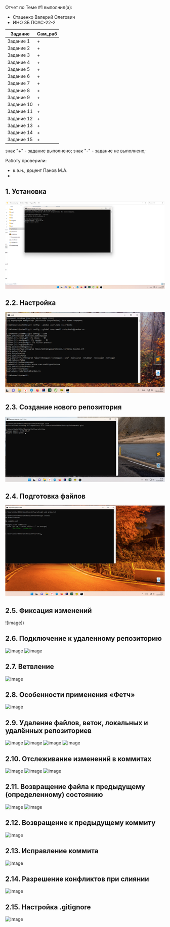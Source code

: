 Отчет по Теме #1 выполнил(а):
- Стаценко Валерий Олегович
- ИНО ЗБ ПОАС-22-2

| Задание | Сам_раб |
| ------ | ------ |
| Задание 1 | + |
| Задание 2 | + |
| Задание 3 | + |
| Задание 4 | + |
| Задание 5 | + |
| Задание 6 | + |
| Задание 7 | + |
| Задание 8 | + |
| Задание 9 | + |
| Задание 10 | + |
| Задание 11 | + |
| Задание 12 | + |
| Задание 13 | + |
| Задание 14 | + |
| Задание 15 | + |

знак "+" - задание выполнено; знак "-" - задание не выполнено;

Работу проверили:
- к.э.н., доцент Панов М.А.
- 
## 1. Установка
![image](pic/1Install.png)

## 2.2. Настройка
![image](pic/2.2Set.png)

## 2.3. Создание нового репозитория
![image](pic/2.3Create.png)

## 2.4. Подготовка файлов
![image](pic/2.4Add.png)

## 2.5. Фиксация изменений
![image])

## 2.6. Подключение к удаленному репозиторию
![image]()
![image]()

## 2.7. Ветвление
![image]()

## 2.8. Особенности применения «Фетч»
![image]()

## 2.9. Удаление файлов, веток, локальных и удалённых репозиториев
![image]()
![image]()
![image]()
![image]()

## 2.10. Отслеживание изменений в коммитах
![image]()
![image]()
![image]()
## 2.11. Возвращение файла к предыдущему (определенному) состоянию
![image]()
![image]()

## 2.12. Возвращение к предыдущему коммиту
![image]()

## 2.13. Исправление коммита
![image]()

## 2.14. Разрешение конфликтов при слиянии
![image]()

## 2.15. Настройка .gitignore
![image]()
